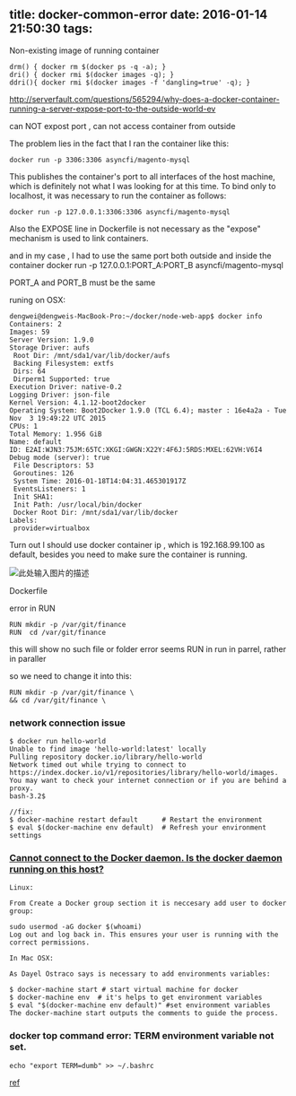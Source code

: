 title: docker-common-error
date: 2016-01-14 21:50:30
tags:
---
Non-existing image of running container 

    drm() { docker rm $(docker ps -q -a); }
    dri() { docker rmi $(docker images -q); }
    ddri(){ docker rmi $(docker images -f 'dangling=true' -q); }


http://serverfault.com/questions/565294/why-does-a-docker-container-running-a-server-expose-port-to-the-outside-world-ev


can NOT expost port , can not access container from outside

The problem lies in the fact that I ran the container like this:

    docker run -p 3306:3306 asyncfi/magento-mysql

This publishes the container's port to all interfaces of the host machine, which is definitely not what I was looking for at this time. To bind only to localhost, it was necessary to run the container as follows:

    docker run -p 127.0.0.1:3306:3306 asyncfi/magento-mysql

Also the EXPOSE line in Dockerfile is not necessary as the "expose" mechanism is used to link containers.


and in my case , I had to use the same port both outside and inside the container
    docker run -p 127.0.0.1:PORT_A:PORT_B asyncfi/magento-mysql

PORT_A and PORT_B must be the same

runing on OSX:

    dengwei@dengweis-MacBook-Pro:~/docker/node-web-app$ docker info
    Containers: 2
    Images: 59
    Server Version: 1.9.0
    Storage Driver: aufs
     Root Dir: /mnt/sda1/var/lib/docker/aufs
     Backing Filesystem: extfs
     Dirs: 64
     Dirperm1 Supported: true
    Execution Driver: native-0.2
    Logging Driver: json-file
    Kernel Version: 4.1.12-boot2docker
    Operating System: Boot2Docker 1.9.0 (TCL 6.4); master : 16e4a2a - Tue Nov  3 19:49:22 UTC 2015
    CPUs: 1
    Total Memory: 1.956 GiB
    Name: default
    ID: E2AI:WJN3:75JM:65TC:XKGI:GWGN:X22Y:4F6J:5RDS:MXEL:62VH:V6I4
    Debug mode (server): true
     File Descriptors: 53
     Goroutines: 126
     System Time: 2016-01-18T14:04:31.465301917Z
     EventsListeners: 1
     Init SHA1: 
     Init Path: /usr/local/bin/docker
     Docker Root Dir: /mnt/sda1/var/lib/docker
    Labels:
     provider=virtualbox

 
Turn out I should use docker container ip , which is 192.168.99.100 as default, besides you need to make sure the container is running.

![此处输入图片的描述][1]


Dockerfile

error in RUN

    RUN mkdir -p /var/git/finance 
    RUN  cd /var/git/finance 

this will show no such file or folder error
seems RUN in run in parrel, rather in paraller

so we need to change it into this:

    RUN mkdir -p /var/git/finance \
    && cd /var/git/finance \

### network connection issue

    $ docker run hello-world
    Unable to find image 'hello-world:latest' locally
    Pulling repository docker.io/library/hello-world
    Network timed out while trying to connect to https://index.docker.io/v1/repositories/library/hello-world/images. You may want to check your internet connection or if you are behind a proxy.
    bash-3.2$ 

    //fix:
    $ docker-machine restart default      # Restart the environment
    $ eval $(docker-machine env default)  # Refresh your environment settings

### [Cannot connect to the Docker daemon. Is the docker daemon running on this host?](http://stackoverflow.com/questions/21871479/docker-cant-connect-to-docker-daemon) 

    Linux:

    From Create a Docker group section it is neccesary add user to docker group:

    sudo usermod -aG docker $(whoami)
    Log out and log back in. This ensures your user is running with the correct permissions.

    In Mac OSX:

    As Dayel Ostraco says is necessary to add environments variables:

    $ docker-machine start # start virtual machine for docker
    $ docker-machine env  # it's helps to get environment variables
    $ eval "$(docker-machine env default)" #set environment variables
    The docker-machine start outputs the comments to guide the process.


### docker top command error: TERM environment variable not set.

    echo "export TERM=dumb" >> ~/.bashrc

 [ref](https://github.com/dockerfile/mariadb/issues/3)

  [1]: http://7xk67t.com1.z0.glb.clouddn.com/docker_running_config.png

